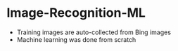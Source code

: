 # Image-Recognition-ML

- Training images are auto-collected from Bing images
- Machine learning was done from scratch
